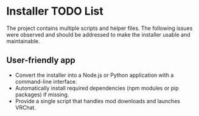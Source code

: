 # Installer TODO List

The project contains multiple scripts and helper files. The following issues were observed and should be addressed to make the installer usable and maintainable.

## User-friendly app
- Convert the installer into a Node.js or Python application with a command-line interface.
- Automatically install required dependencies (npm modules or pip packages) if missing.
- Provide a single script that handles mod downloads and launches VRChat.
